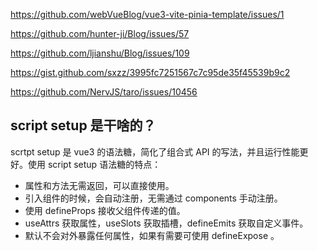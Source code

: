 https://github.com/webVueBlog/vue3-vite-pinia-template/issues/1

https://github.com/hunter-ji/Blog/issues/57

https://github.com/ljianshu/Blog/issues/109

https://gist.github.com/sxzz/3995fc7251567c7c95de35f45539b9c2

https://github.com/NervJS/taro/issues/10456

## script setup 是干啥的？

scrtpt setup 是 vue3 的语法糖，简化了组合式 API 的写法，并且运行性能更好。使用 script setup 语法糖的特点：

* 属性和方法无需返回，可以直接使用。
* 引入组件的时候，会自动注册，无需通过 components 手动注册。
* 使用 defineProps 接收父组件传递的值。
* useAttrs 获取属性，useSlots 获取插槽，defineEmits 获取自定义事件。
* 默认不会对外暴露任何属性，如果有需要可使用 defineExpose 。